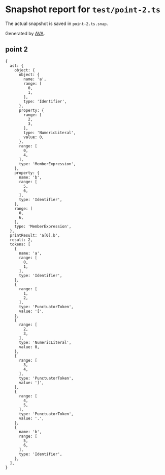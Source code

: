 # Snapshot report for `test/point-2.ts`

The actual snapshot is saved in `point-2.ts.snap`.

Generated by [AVA](https://avajs.dev).

## point 2

    {
      ast: {
        object: {
          object: {
            name: 'a',
            range: [
              0,
              1,
            ],
            type: 'Identifier',
          },
          property: {
            range: [
              2,
              3,
            ],
            type: 'NumericLiteral',
            value: 0,
          },
          range: [
            0,
            4,
          ],
          type: 'MemberExpression',
        },
        property: {
          name: 'b',
          range: [
            5,
            6,
          ],
          type: 'Identifier',
        },
        range: [
          0,
          6,
        ],
        type: 'MemberExpression',
      },
      printResult: 'a[0].b',
      result: 2,
      tokens: [
        {
          name: 'a',
          range: [
            0,
            1,
          ],
          type: 'Identifier',
        },
        {
          range: [
            1,
            2,
          ],
          type: 'PunctuatorToken',
          value: '[',
        },
        {
          range: [
            2,
            3,
          ],
          type: 'NumericLiteral',
          value: 0,
        },
        {
          range: [
            3,
            4,
          ],
          type: 'PunctuatorToken',
          value: ']',
        },
        {
          range: [
            4,
            5,
          ],
          type: 'PunctuatorToken',
          value: '.',
        },
        {
          name: 'b',
          range: [
            5,
            6,
          ],
          type: 'Identifier',
        },
      ],
    }
